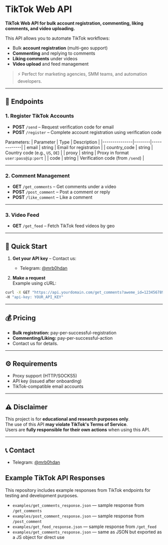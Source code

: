 # TikTok Web API

**TikTok Web API for bulk account registration, commenting, liking comments, and video uploading.**

This API allows you to automate TikTok workflows:  
- Bulk **account registration** (multi-geo support)  
- **Commenting** and replying to comments  
- **Liking comments** under videos  
- **Video upload** and feed management  

> ⚡ Perfect for marketing agencies, SMM teams, and automation developers.

---

## 📌 Endpoints

### 1. **Register TikTok Accounts**
- **POST** `/send` – Request verification code for email  
- **POST** `/register` – Complete account registration using verification code  

Parameters:
| Parameter     | Type   | Description |
|---------------|--------|-------------|
| email         | string | Email for registration |
| country_code  | string | Country code (e.g., `US`, `DE`) |
| proxy         | string | Proxy in format `user:pass@ip:port` |
| code          | string | Verification code (from `/send`) |

---

### 2. **Comment Management**
- **GET** `/get_comments` – Get comments under a video  
- **POST** `/post_comment` – Post a comment or reply  
- **POST** `/like_comment` – Like a comment  

---

### 3. **Video Feed**
- **GET** `/get_feed` – Fetch TikTok feed videos by geo

---

## 🚀 Quick Start

1. **Get your API key** – Contact us:  
   - Telegram: [@mrb0hdan](https://t.me/mrb0hdan)  

2. **Make a request**  
Example using cURL:
```bash
curl -X GET "https://api.yourdomain.com/get_comments?aweme_id=123456789&proxy=http://user:pass@ip:port" \
-H "api-key: YOUR_API_KEY"
```

---

## 💰 Pricing
- **Bulk registration:** pay-per-successful-registration  
- **Commenting/Liking:** pay-per-successful-action  
- Contact us for details.

---

## ⚙️ Requirements
- Proxy support (HTTP/SOCKS5)  
- API key (issued after onboarding)  
- TikTok-compatible email accounts  

---

## ⚠️ Disclaimer
This project is for **educational and research purposes only**.  
The use of this API **may violate TikTok's Terms of Service**.  
Users are **fully responsible for their own actions** when using this API.

---

## 📞 Contact
- Telegram: [@mrb0hdan](https://t.me/mrb0hdan)

## Example TikTok API Responses

This repository includes example responses from TikTok endpoints for testing and development purposes.  

- `examples/get_comments_response.json` — sample response from `/get_comments`
- `examples/post_comment_response.json` — sample response from `/post_comment`
- `examples/get_feed_response.json` — sample response from `/get_feed`
- `examples/get_comments_response.json` — same as JSON but exported as a JS object for direct use
